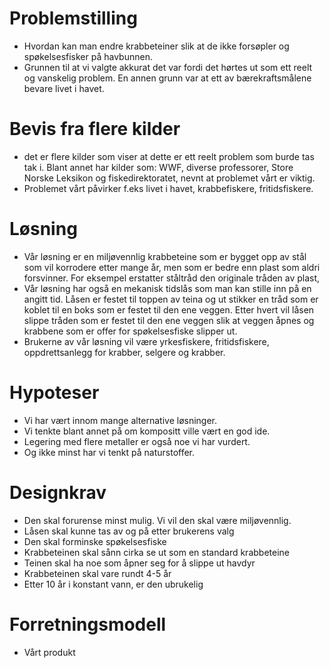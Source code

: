 # Problemstilling
- Hvordan kan man endre krabbeteiner slik at de ikke forsøpler og spøkelsesfisker på havbunnen. 
- Grunnen til at vi valgte akkurat det var fordi det hørtes ut som ett reelt og vanskelig problem. En annen grunn var at ett av bærekraftsmålene bevare livet i havet.

# Bevis fra flere kilder
- det er flere kilder som viser at dette er ett reelt problem som burde tas tak i. Blant annet har kilder som: WWF, diverse professorer, Store Norske Leksikon og fiskedirektoratet, nevnt at problemet vårt er viktig.
- Problemet vårt påvirker f.eks livet i havet, krabbefiskere, fritidsfiskere.

# Løsning
- Vår løsning er en miljøvennlig krabbeteine som er bygget opp av stål som vil korrodere etter mange år, men som er bedre enn plast som aldri forsvinner. For eksempel erstatter ståltråd den originale tråden av plast,
- Vår løsning har også en mekanisk tidslås som man kan stille inn på en angitt tid. Låsen er festet til toppen av teina og ut stikker en tråd som er koblet til en boks som er festet til den ene veggen. Etter hvert vil låsen slippe tråden som er festet til den ene veggen slik at veggen åpnes og krabbene som er offer for spøkelsesfiske slipper ut.
- Brukerne av vår løsning vil være yrkesfiskere, fritidsfiskere, oppdrettsanlegg for krabber, selgere og krabber.

# Hypoteser
- Vi har vært innom mange alternative løsninger.
- Vi tenkte blant annet på om kompositt ville vært en god ide.
- Legering med flere metaller er også noe vi har vurdert.
- Og ikke minst har vi tenkt på naturstoffer.

# Designkrav
- Den skal forurense minst mulig. Vi vil den skal være miljøvennlig. 
- Låsen skal kunne tas av og på etter brukerens valg
- Den skal forminske spøkelsesfiske
- Krabbeteinen skal sånn cirka se ut som en standard krabbeteine
- Teinen skal ha noe som åpner seg for å slippe ut havdyr
- Krabbeteinen skal vare rundt 4-5 år
- Etter 10 år i konstant vann, er den ubrukelig


# Forretningsmodell
- Vårt produkt


